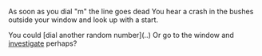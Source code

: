 As soon as you dial "m" the line goes dead
You hear a crash in the bushes outside your window
and look up with a start.

You could [dial another random number](..\)
Or go to the window and [investigate](..\hang-up\regret.md) perhaps?

